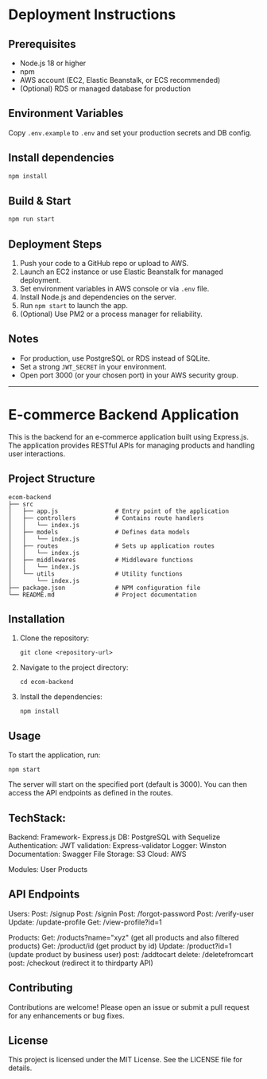 # Deployment Instructions

## Prerequisites
- Node.js 18 or higher
- npm
- AWS account (EC2, Elastic Beanstalk, or ECS recommended)
- (Optional) RDS or managed database for production

## Environment Variables
Copy `.env.example` to `.env` and set your production secrets and DB config.

## Install dependencies
```sh
npm install
```

## Build & Start
```sh
npm run start
```

## Deployment Steps
1. Push your code to a GitHub repo or upload to AWS.
2. Launch an EC2 instance or use Elastic Beanstalk for managed deployment.
3. Set environment variables in AWS console or via `.env` file.
4. Install Node.js and dependencies on the server.
5. Run `npm start` to launch the app.
6. (Optional) Use PM2 or a process manager for reliability.

## Notes
- For production, use PostgreSQL or RDS instead of SQLite.
- Set a strong `JWT_SECRET` in your environment.
- Open port 3000 (or your chosen port) in your AWS security group.

---
# E-commerce Backend Application

This is the backend for an e-commerce application built using Express.js. The application provides RESTful APIs for managing products and handling user interactions.

## Project Structure

```
ecom-backend
├── src
│   ├── app.js                # Entry point of the application
│   ├── controllers           # Contains route handlers
│   │   └── index.js
│   ├── models                # Defines data models
│   │   └── index.js
│   ├── routes                # Sets up application routes
│   │   └── index.js
│   ├── middlewares           # Middleware functions
│   │   └── index.js
│   └── utils                 # Utility functions
│       └── index.js
├── package.json              # NPM configuration file
└── README.md                 # Project documentation
```

## Installation

1. Clone the repository:
   ```
   git clone <repository-url>
   ```

2. Navigate to the project directory:
   ```
   cd ecom-backend
   ```

3. Install the dependencies:
   ```
   npm install
   ```

## Usage

To start the application, run:
```
npm start
```

The server will start on the specified port (default is 3000). You can then access the API endpoints as defined in the routes.


## TechStack:

Backend:
   Framework- Express.js
   DB: PostgreSQL with Sequelize
   Authentication: JWT
   validation: Express-validator
   Logger: Winston
   Documentation: Swagger
   File Storage: S3
   Cloud: AWS

Modules:
   User
   Products

## API Endpoints
   Users:
      Post: /signup
      Post: /signin
      Post: /forgot-password
      Post: /verify-user
      Update: /update-profile
      Get: /view-profile?id=1

   Products:
      Get: /roducts?name="xyz"  (get all products and also filtered products)
      Get: /product/id (get product by id)
      Update: /product?id=1 (update product by business user)
      post: /addtocart
      delete: /deletefromcart
      post: /checkout  (redirect it to thirdparty API)

## Contributing

Contributions are welcome! Please open an issue or submit a pull request for any enhancements or bug fixes.

## License

This project is licensed under the MIT License. See the LICENSE file for details.








